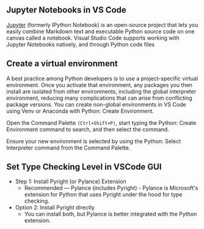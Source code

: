 ## Jupyter Notebooks in VS Code
[Jupyter](https://code.visualstudio.com/docs/datascience/jupyter-notebooks) (formerly IPython Notebook) is an open-source project that lets you easily combine Markdown text and executable Python source code on one canvas called a notebook. Visual Studio Code supports working with Jupyter Notebooks natively, and through Python code files

## Create a virtual environment
A best practice among Python developers is to use a project-specific virtual environment. Once you activate that environment, any packages you then install are isolated from other environments, including the global interpreter environment, reducing many complications that can arise from conflicting package versions. You can create non-global environments in VS Code using Venv or Anaconda with Python: Create Environment.  

Open the Command Palette `(Ctrl+Shift+P)`, start typing the Python: Create Environment command to search, and then select the command.

Ensure your new environment is selected by using the Python: Select Interpreter command from the Command Palette.

## Set Type Checking Level in VSCode GUI 

* Step 1: Install Pyright (or Pylance) Extension
  * Recommended — Pylance (includes Pyright) - Pylance is Microsoft's extension for Python that uses Pyright under the hood for type checking.
* Option 2: Install Pyright directly
  * You can install both, but Pylance is better integrated with the Python extension.